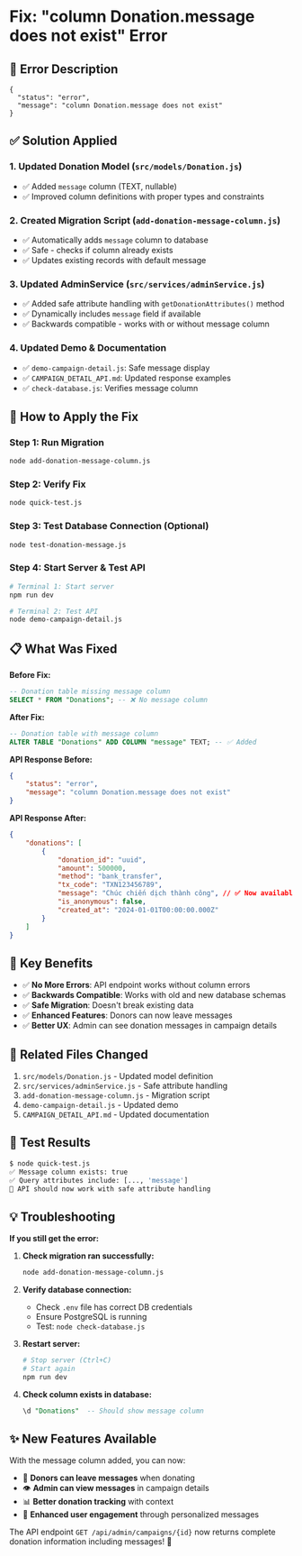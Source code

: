 # Fix: "column Donation.message does not exist" Error

## 🚨 Error Description

```
{
  "status": "error",
  "message": "column Donation.message does not exist"
}
```

## ✅ Solution Applied

### 1. **Updated Donation Model** (`src/models/Donation.js`)

-   ✅ Added `message` column (TEXT, nullable)
-   ✅ Improved column definitions with proper types and constraints

### 2. **Created Migration Script** (`add-donation-message-column.js`)

-   ✅ Automatically adds `message` column to database
-   ✅ Safe - checks if column already exists
-   ✅ Updates existing records with default message

### 3. **Updated AdminService** (`src/services/adminService.js`)

-   ✅ Added safe attribute handling with `getDonationAttributes()` method
-   ✅ Dynamically includes `message` field if available
-   ✅ Backwards compatible - works with or without message column

### 4. **Updated Demo & Documentation**

-   ✅ `demo-campaign-detail.js`: Safe message display
-   ✅ `CAMPAIGN_DETAIL_API.md`: Updated response examples
-   ✅ `check-database.js`: Verifies message column

## 🔧 How to Apply the Fix

### Step 1: Run Migration

```bash
node add-donation-message-column.js
```

### Step 2: Verify Fix

```bash
node quick-test.js
```

### Step 3: Test Database Connection (Optional)

```bash
node test-donation-message.js
```

### Step 4: Start Server & Test API

```bash
# Terminal 1: Start server
npm run dev

# Terminal 2: Test API
node demo-campaign-detail.js
```

## 📋 What Was Fixed

**Before Fix:**

```sql
-- Donation table missing message column
SELECT * FROM "Donations"; -- ❌ No message column
```

**After Fix:**

```sql
-- Donation table with message column
ALTER TABLE "Donations" ADD COLUMN "message" TEXT; -- ✅ Added
```

**API Response Before:**

```json
{
	"status": "error",
	"message": "column Donation.message does not exist"
}
```

**API Response After:**

```json
{
	"donations": [
		{
			"donation_id": "uuid",
			"amount": 500000,
			"method": "bank_transfer",
			"tx_code": "TXN123456789",
			"message": "Chúc chiến dịch thành công", // ✅ Now available
			"is_anonymous": false,
			"created_at": "2024-01-01T00:00:00.000Z"
		}
	]
}
```

## 🎯 Key Benefits

-   ✅ **No More Errors**: API endpoint works without column errors
-   ✅ **Backwards Compatible**: Works with old and new database schemas
-   ✅ **Safe Migration**: Doesn't break existing data
-   ✅ **Enhanced Features**: Donors can now leave messages
-   ✅ **Better UX**: Admin can see donation messages in campaign details

## 🔗 Related Files Changed

1. `src/models/Donation.js` - Updated model definition
2. `src/services/adminService.js` - Safe attribute handling
3. `add-donation-message-column.js` - Migration script
4. `demo-campaign-detail.js` - Updated demo
5. `CAMPAIGN_DETAIL_API.md` - Updated documentation

## 🚀 Test Results

```bash
$ node quick-test.js
✅ Message column exists: true
✅ Query attributes include: [..., 'message']
🎉 API should now work with safe attribute handling
```

## 💡 Troubleshooting

**If you still get the error:**

1. **Check migration ran successfully:**

    ```bash
    node add-donation-message-column.js
    ```

2. **Verify database connection:**

    - Check `.env` file has correct DB credentials
    - Ensure PostgreSQL is running
    - Test: `node check-database.js`

3. **Restart server:**

    ```bash
    # Stop server (Ctrl+C)
    # Start again
    npm run dev
    ```

4. **Check column exists in database:**
    ```sql
    \d "Donations"  -- Should show message column
    ```

## ✨ New Features Available

With the message column added, you can now:

-   📝 **Donors can leave messages** when donating
-   👁️ **Admin can view messages** in campaign details
-   📊 **Better donation tracking** with context
-   💬 **Enhanced user engagement** through personalized messages

The API endpoint `GET /api/admin/campaigns/{id}` now returns complete donation information including messages! 🎉

